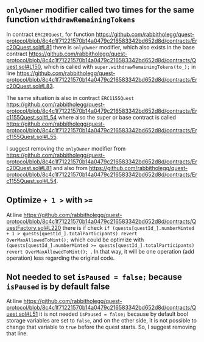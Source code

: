 ## `onlyOwner` modifier called two times for the same function `withdrawRemainingTokens`

In contract `ERC20Quest`, for function https://github.com/rabbitholegg/quest-protocol/blob/8c4c1f71221570b14a0479c216583342bd652d8d/contracts/Erc20Quest.sol#L81 there is `onlyOwner` modifier, which also exists in the base contract https://github.com/rabbitholegg/quest-protocol/blob/8c4c1f71221570b14a0479c216583342bd652d8d/contracts/Quest.sol#L150, which is called with `super.withdrawRemainingTokens(to_);` in line https://github.com/rabbitholegg/quest-protocol/blob/8c4c1f71221570b14a0479c216583342bd652d8d/contracts/Erc20Quest.sol#L83. 

The same situation is also in contract `ERC1155Quest` https://github.com/rabbitholegg/quest-protocol/blob/8c4c1f71221570b14a0479c216583342bd652d8d/contracts/Erc1155Quest.sol#L54 where also the super or base contract is called https://github.com/rabbitholegg/quest-protocol/blob/8c4c1f71221570b14a0479c216583342bd652d8d/contracts/Erc1155Quest.sol#L55.

I suggest removing the `onlyOwner` modifier from https://github.com/rabbitholegg/quest-protocol/blob/8c4c1f71221570b14a0479c216583342bd652d8d/contracts/Erc20Quest.sol#L81  and also from https://github.com/rabbitholegg/quest-protocol/blob/8c4c1f71221570b14a0479c216583342bd652d8d/contracts/Erc1155Quest.sol#L54.


##  Optimize ` + 1 > ` with ` >= `

At line https://github.com/rabbitholegg/quest-protocol/blob/8c4c1f71221570b14a0479c216583342bd652d8d/contracts/QuestFactory.sol#L220 there is if check `if (quests[questId_].numberMinted + 1 > quests[questId_].totalParticipants) revert OverMaxAllowedToMint();` which could be optimize with `(quests[questId_].numberMinted >= quests[questId_].totalParticipants) revert OverMaxAllowedToMint(); `. In that way, it will be one operation (add operation) less regarding the original code.



##  Not needed to set `isPaused = false;` because `isPaused` is by default false

At line https://github.com/rabbitholegg/quest-protocol/blob/8c4c1f71221570b14a0479c216583342bd652d8d/contracts/Quest.sol#L51 it is not needed `isPaused = false;` because by default bool storage variables are set to `false`, and on the other side, it is not possible to change that variable to `true` before the quest starts. So, I suggest removing that line.